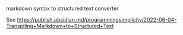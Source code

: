 markdown syntax to structured text converter

See https://publish.obsidian.md/programmingsimplicity/2022-06-04-Transpiling+Markdown+to+Structured+Text
